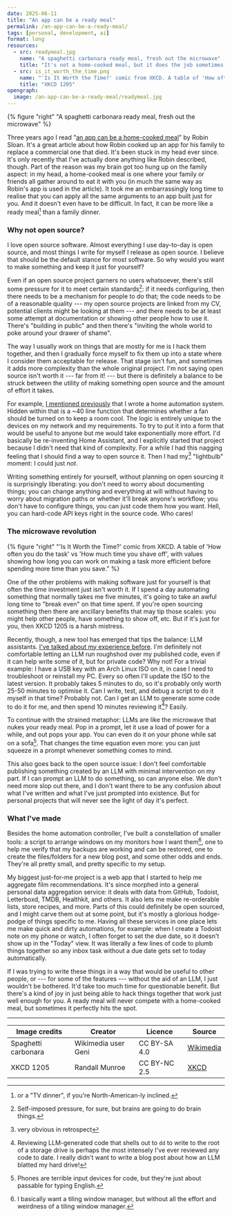 ```yaml
---
date: 2025-06-11
title: "An app can be a ready meal"
permalink: /an-app-can-be-a-ready-meal/
tags: [personal, development, ai]
format: long
resources:
  - src: readymeal.jpg
    name: "A spaghetti carbonara ready meal, fresh out the microwave"
    title: "It's not a home-cooked meal, but it does the job sometimes."
  - src: is_it_worth_the_time.png
    name: "'Is It Worth the Time?' comic from XKCD. A table of 'How often you do the task' vs 'How much time you shave off', with values showing how long you can work on making a task more efficient before spending more time than you save."
    title: "XKCD 1205"
opengraph:
  image: /an-app-can-be-a-ready-meal/readymeal.jpg
---
```


{% figure "right" "A spaghetti carbonara ready meal, fresh out the microwave" %}

Three years ago I read "[an app can be a home-cooked meal](https://www.robinsloan.com/notes/home-cooked-app/)"
by Robin Sloan. It's a great article about how Robin cooked up an app for his
family to replace a commercial one that died. It's been stuck in my head ever since.
It's only recently that I've actually done anything like Robin described,
though. Part of the reason was my brain got too hung up on the family aspect:
in my head, a home-cooked meal is one where your family or friends all gather
around to eat it with you (in much the same way as Robin's app is used in
the article). It took me an embarrassingly long time to realise that you can
apply all the same arguments to an app built just for you. And it doesn't even
have to be difficult. In fact, it can be more like a ready meal[^1] than a
family dinner.

### Why not open source?

I love open source software. Almost everything I use day-to-day is open source,
and most things I write for myself I release as open source. I believe that
should be the default stance for most software. So why would you want to make
something and keep it just for yourself?

<!--more-->

Even if an open source project garners no users whatsoever, there's still some
pressure for it to meet certain standards[^2]: if it needs configuring, then there
needs to be a mechanism for people to do that; the code needs to be of a
reasonable quality --- my open source projects are linked from my CV, potential
clients might be looking at them --- and there needs to be at least some attempt
at documentation or showing other people how to use it. There's "building in
public" and then there's "inviting the whole world to poke around your
drawer of shame".

The way I usually work on things that are mostly for me is I hack them together,
and then I gradually force myself to fix them up into a state where I consider
them acceptable for release. That stage isn't fun, and sometimes it adds more
complexity than the whole original project. I'm not saying open source isn't
worth it --- far from it! --- but there is definitely a balance to be struck
between the utility of making something open source and the amount of effort it
takes.

For example, [I mentioned previously](/home-automation-without-megacorps/)
that I wrote a home automation system. Hidden within that is a ~40 line
function that determines whether a fan should be turned on to keep a room cool.
The logic is entirely unique to the devices on my network and my requirements.
To try to put it into a form that would be useful to anyone but me would take
exponentially more effort. I'd basically be re-inventing Home Assistant, and
I explicitly started that project because I didn't need that kind of complexity.
For a while I had this nagging feeling that I should find a way to open source
it. Then I had my[^3] "lightbulb" moment: I could just _not_.

Writing something entirely for yourself, without planning on open sourcing it
is surprisingly liberating: you don't need to worry about documenting things;
you can change anything and everything at will without having to worry about
migration paths or whether it'll break anyone's workflow; you don't have to
configure things, you can just code them how you want. Hell, you can hard-code
API keys right in the source code. Who cares!

### The microwave revolution

{% figure "right" "'Is It Worth the Time?' comic from XKCD. A table of 'How often you do the task' vs 'How much time you shave off', with values showing how long you can work on making a task more efficient before spending more time than you save." %}

One of the other problems with making software just for yourself is that often
the time investment just isn't worth it. If I spend a day automating something
that normally takes me five minutes, it's going to take an awful long time to
"break even" on that time spent. If you're open sourcing something then there
are ancillary benefits that may tip those scales: you might help other people,
have something to show off, etc. But if it's just for you, then XKCD 1205 is a
harsh mistress.

Recently, though, a new tool has emerged that tips the balance: LLM assistants.
[I've talked about my experience before](/coming-around-on-llms/). I'm definitely
not comfortable letting an LLM run roughshod over my published code, even if it
can help write some of it, but for private code? Why not! For a trivial example:
I have a USB key with an Arch Linux ISO on it, in case I need to troubleshoot
or reinstall my PC. Every so often I'll update the ISO to the latest version.
It probably takes 5 minutes to do, so it's probably only worth 25-50 minutes
to optimise it. Can I write, test, and debug a script to do it myself in that
time? Probably not. Can I get an LLM to generate some code to do it for me, and
then spend 10 minutes reviewing it[^4]? Easily.

To continue with the strained metaphor: LLMs are like the microwave that nukes
your ready meal. Pop in a prompt, let it use a load of power for a while, and
out pops your app. You can even do it on your phone while sat on a sofa[^5]. 
That changes the time equation even more: you can just squeeze in a prompt
whenever something comes to mind.

This also goes back to the open source issue: I don't feel comfortable
publishing something created by an LLM with minimal intervention on my part.
If I can prompt an LLM to do something, so can anyone else. We don't need more
slop out there, and I don't want there to be any confusion about what I've
written and what I've just prompted into existence. But for personal projects
that will never see the light of day it's perfect.

### What I've made

Besides the home automation controller, I've built a constellation of smaller
tools: a script to arrange windows on my monitors how I want them[^6], one to
help me verify that my backups are working and can be restored, one to create
the files/folders for a new blog post, and some other odds and ends. They're
all pretty small, and pretty specific to my setup.

My biggest just-for-me project is a web app that I started to help me aggregate film recommendations.
It's since morphed into a general personal data aggregation service: it deals
with data from GitHub, Todoist, Letterboxd, TMDB, Healthkit, and others. It also lets
me make re-orderable lists, store recipes, and more. Parts of this could
definitely be open sourced, and I might carve them out at some point, but it's
mostly a glorious hodge-podge of things specific to me. Having all these
services in one place lets me make quick and dirty automations, for example:
when I create a Todoist note on my phone or watch, I often forget to set the
due date, so it doesn't show up in the "Today" view. It was literally a few
lines of code to plumb things together so any inbox task without a due date
gets set to today automatically.

If I was trying to write these things in a way that would be useful to other
people, or --- for some of the features --- without the aid of an LLM, I just
wouldn't be bothered. It'd take too much time for questionable benefit. But
there's a kind of joy in just being able to hack things together that work just
well enough for you. A ready meal will never compete with a home-cooked meal,
but sometimes it perfectly hits the spot.

---

| Image credits       | Creator             | Licence      | Source                                                                                  |
|---------------------|---------------------|--------------|-----------------------------------------------------------------------------------------|
| Spaghetti carbonara | Wikimedia user Geni | CC BY-SA 4.0 | [Wikimedia](https://commons.wikimedia.org/wiki/File:Spaghetti_carbonara_ready_meal.JPG) |
| XKCD 1205           | Randall Munroe      | CC BY-NC 2.5 | [XKCD](https://xkcd.com/1205/)                                                          |

[^1]: or a "TV dinner", if you're North-American-ly inclined.
[^2]: Self-imposed pressure, for sure, but brains are going to do brain things.
[^3]: very obvious in retrospect
[^4]: Reviewing LLM-generated code that shells out to `dd` to write to the
root of a storage drive is perhaps the most intensely I've ever reviewed any
code to date. I really didn't want to write a blog post about how an LLM
blatted my hard drive!
[^5]: Phones are terrible input devices for code, but they're just about
passable for typing English.
[^6]: I basically want a tiling window manager, but without all the effort and
weirdness of a tiling window manager.